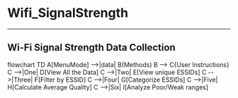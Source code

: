 # Wifi_SignalStrength

---
Wi-Fi Signal Strength Data Collection
---

flowchart TD
    A[MenuMode] -->|data| B(Methods)
    B --> C{User Instructions}
    C -->|One| D[View All the Data]
    C -->|Two| E[View unique ESSIDs]
    C -->|Three| F[Filter by ESSID]
    C -->|Four| G[Categorize ESSIDs]
    C -->|Five| H[Calculate Average Quality]
    C -->|Six| I[Analyze Poor/Weak ranges]
